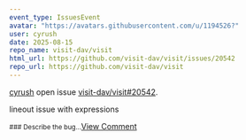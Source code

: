 ```yaml
---
event_type: IssuesEvent
avatar: "https://avatars.githubusercontent.com/u/1194526?"
user: cyrush
date: 2025-08-15
repo_name: visit-dav/visit
html_url: https://github.com/visit-dav/visit/issues/20542
repo_url: https://github.com/visit-dav/visit
---
```


<a href='https://github.com/cyrush' target='_blank'>cyrush</a> open issue <a href='https://github.com/visit-dav/visit/issues/20542' target='_blank'>visit-dav/visit#20542</a>.

<p>lineout issue with expressions</p><small>### Describe the bug...</small><a href='https://github.com/visit-dav/visit/issues/20542' target='_blank'>View Comment</a>